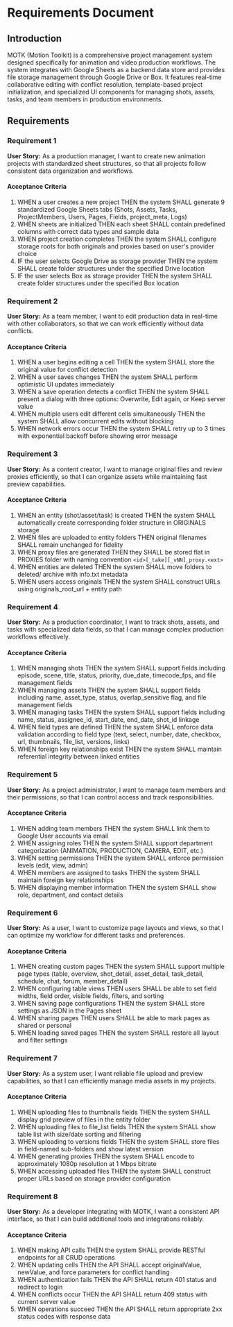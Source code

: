 # Requirements Document

## Introduction

MOTK (Motion Toolkit) is a comprehensive project management system designed specifically for animation and video production workflows. The system integrates with Google Sheets as a backend data store and provides file storage management through Google Drive or Box. It features real-time collaborative editing with conflict resolution, template-based project initialization, and specialized UI components for managing shots, assets, tasks, and team members in production environments.

## Requirements

### Requirement 1

**User Story:** As a production manager, I want to create new animation projects with standardized sheet structures, so that all projects follow consistent data organization and workflows.

#### Acceptance Criteria

1. WHEN a user creates a new project THEN the system SHALL generate 9 standardized Google Sheets tabs (Shots, Assets, Tasks, ProjectMembers, Users, Pages, Fields, project_meta, Logs)
2. WHEN sheets are initialized THEN each sheet SHALL contain predefined columns with correct data types and sample data
3. WHEN project creation completes THEN the system SHALL configure storage roots for both originals and proxies based on user's provider choice
4. IF the user selects Google Drive as storage provider THEN the system SHALL create folder structures under the specified Drive location
5. IF the user selects Box as storage provider THEN the system SHALL create folder structures under the specified Box location

### Requirement 2

**User Story:** As a team member, I want to edit production data in real-time with other collaborators, so that we can work efficiently without data conflicts.

#### Acceptance Criteria

1. WHEN a user begins editing a cell THEN the system SHALL store the original value for conflict detection
2. WHEN a user saves changes THEN the system SHALL perform optimistic UI updates immediately
3. WHEN a save operation detects a conflict THEN the system SHALL present a dialog with three options: Overwrite, Edit again, or Keep server value
4. WHEN multiple users edit different cells simultaneously THEN the system SHALL allow concurrent edits without blocking
5. WHEN network errors occur THEN the system SHALL retry up to 3 times with exponential backoff before showing error message

### Requirement 3

**User Story:** As a content creator, I want to manage original files and review proxies efficiently, so that I can organize assets while maintaining fast preview capabilities.

#### Acceptance Criteria

1. WHEN an entity (shot/asset/task) is created THEN the system SHALL automatically create corresponding folder structure in ORIGINALS storage
2. WHEN files are uploaded to entity folders THEN original filenames SHALL remain unchanged for fidelity
3. WHEN proxy files are generated THEN they SHALL be stored flat in PROXIES folder with naming convention `<id>[_take][_vNN]_proxy.<ext>`
4. WHEN entities are deleted THEN the system SHALL move folders to deleted/ archive with info.txt metadata
5. WHEN users access originals THEN the system SHALL construct URLs using originals_root_url + entity path

### Requirement 4

**User Story:** As a production coordinator, I want to track shots, assets, and tasks with specialized data fields, so that I can manage complex production workflows effectively.

#### Acceptance Criteria

1. WHEN managing shots THEN the system SHALL support fields including episode, scene, title, status, priority, due_date, timecode_fps, and file management fields
2. WHEN managing assets THEN the system SHALL support fields including name, asset_type, status, overlap_sensitive flag, and file management fields
3. WHEN managing tasks THEN the system SHALL support fields including name, status, assignee_id, start_date, end_date, shot_id linkage
4. WHEN field types are defined THEN the system SHALL enforce data validation according to field type (text, select, number, date, checkbox, url, thumbnails, file_list, versions, links)
5. WHEN foreign key relationships exist THEN the system SHALL maintain referential integrity between linked entities

### Requirement 5

**User Story:** As a project administrator, I want to manage team members and their permissions, so that I can control access and track responsibilities.

#### Acceptance Criteria

1. WHEN adding team members THEN the system SHALL link them to Google User accounts via email
2. WHEN assigning roles THEN the system SHALL support department categorization (ANIMATION, PRODUCTION, CAMERA, EDIT, etc.)
3. WHEN setting permissions THEN the system SHALL enforce permission levels (edit, view, admin)
4. WHEN members are assigned to tasks THEN the system SHALL maintain foreign key relationships
5. WHEN displaying member information THEN the system SHALL show role, department, and contact details

### Requirement 6

**User Story:** As a user, I want to customize page layouts and views, so that I can optimize my workflow for different tasks and preferences.

#### Acceptance Criteria

1. WHEN creating custom pages THEN the system SHALL support multiple page types (table, overview, shot_detail, asset_detail, task_detail, schedule, chat, forum, member_detail)
2. WHEN configuring table views THEN users SHALL be able to set field widths, field order, visible fields, filters, and sorting
3. WHEN saving page configurations THEN the system SHALL store settings as JSON in the Pages sheet
4. WHEN sharing pages THEN users SHALL be able to mark pages as shared or personal
5. WHEN loading saved pages THEN the system SHALL restore all layout and filter settings

### Requirement 7

**User Story:** As a system user, I want reliable file upload and preview capabilities, so that I can efficiently manage media assets in my projects.

#### Acceptance Criteria

1. WHEN uploading files to thumbnails fields THEN the system SHALL display grid preview of files in the entity folder
2. WHEN uploading files to file_list fields THEN the system SHALL show table list with size/date sorting and filtering
3. WHEN uploading to versions fields THEN the system SHALL store files in field-named sub-folders and show latest version
4. WHEN generating proxies THEN the system SHALL encode to approximately 1080p resolution at 1 Mbps bitrate
5. WHEN accessing uploaded files THEN the system SHALL construct proper URLs based on storage provider configuration

### Requirement 8

**User Story:** As a developer integrating with MOTK, I want a consistent API interface, so that I can build additional tools and integrations reliably.

#### Acceptance Criteria

1. WHEN making API calls THEN the system SHALL provide RESTful endpoints for all CRUD operations
2. WHEN updating cells THEN the API SHALL accept originalValue, newValue, and force parameters for conflict handling
3. WHEN authentication fails THEN the API SHALL return 401 status and redirect to login
4. WHEN conflicts occur THEN the API SHALL return 409 status with current server value
5. WHEN operations succeed THEN the API SHALL return appropriate 2xx status codes with response data
